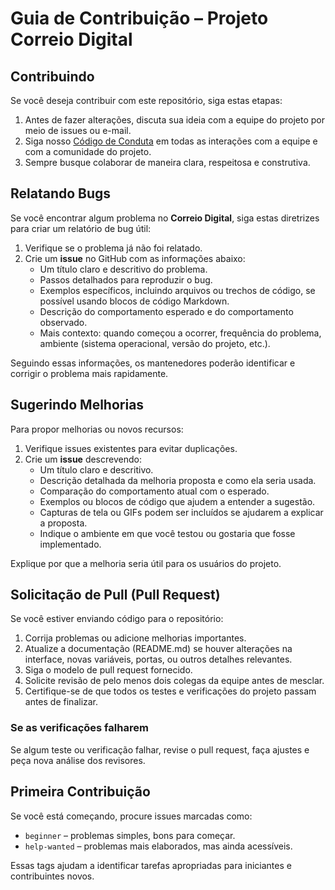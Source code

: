# Guia de Contribuição – Projeto Correio Digital

## Contribuindo
Se você deseja contribuir com este repositório, siga estas etapas:

1. Antes de fazer alterações, discuta sua ideia com a equipe do projeto por meio de issues ou e-mail.
2. Siga nosso [Código de Conduta](./CODE_OF_CONDUCT.md) em todas as interações com a equipe e com a comunidade do projeto.
3. Sempre busque colaborar de maneira clara, respeitosa e construtiva.

## Relatando Bugs
Se você encontrar algum problema no **Correio Digital**, siga estas diretrizes para criar um relatório de bug útil:

1. Verifique se o problema já não foi relatado.
2. Crie um **issue** no GitHub com as informações abaixo:
   - Um título claro e descritivo do problema.
   - Passos detalhados para reproduzir o bug.
   - Exemplos específicos, incluindo arquivos ou trechos de código, se possível usando blocos de código Markdown.
   - Descrição do comportamento esperado e do comportamento observado.
   - Mais contexto: quando começou a ocorrer, frequência do problema, ambiente (sistema operacional, versão do projeto, etc.).
   
Seguindo essas informações, os mantenedores poderão identificar e corrigir o problema mais rapidamente.

## Sugerindo Melhorias
Para propor melhorias ou novos recursos:

1. Verifique issues existentes para evitar duplicações.
2. Crie um **issue** descrevendo:
   - Um título claro e descritivo.
   - Descrição detalhada da melhoria proposta e como ela seria usada.
   - Comparação do comportamento atual com o esperado.
   - Exemplos ou blocos de código que ajudem a entender a sugestão.
   - Capturas de tela ou GIFs podem ser incluídos se ajudarem a explicar a proposta.
   - Indique o ambiente em que você testou ou gostaria que fosse implementado.
   
Explique por que a melhoria seria útil para os usuários do projeto.

## Solicitação de Pull (Pull Request)
Se você estiver enviando código para o repositório:

1. Corrija problemas ou adicione melhorias importantes.
2. Atualize a documentação (README.md) se houver alterações na interface, novas variáveis, portas, ou outros detalhes relevantes.
3. Siga o modelo de pull request fornecido.
4. Solicite revisão de pelo menos dois colegas da equipe antes de mesclar.
5. Certifique-se de que todos os testes e verificações do projeto passam antes de finalizar.

### Se as verificações falharem
Se algum teste ou verificação falhar, revise o pull request, faça ajustes e peça nova análise dos revisores.  

## Primeira Contribuição
Se você está começando, procure issues marcadas como:

- `beginner` – problemas simples, bons para começar.
- `help-wanted` – problemas mais elaborados, mas ainda acessíveis.

Essas tags ajudam a identificar tarefas apropriadas para iniciantes e contribuintes novos.
